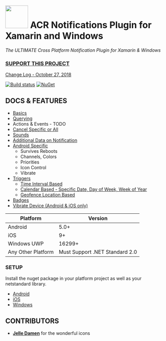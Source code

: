 # <img src="icon.png" width="71" height="71"/> ACR Notifications Plugin for Xamarin and Windows
_The ULTIMATE Cross Platform Notification Plugin for Xamarin & Windows_

### [SUPPORT THIS PROJECT](https://github.com/aritchie/home)

[Change Log - October 27, 2018](changelog.md)

[![Build status](https://dev.azure.com/allanritchie/Plugins/_apis/build/status/Notifications)](https://dev.azure.com/allanritchie/Plugins/_build/latest?definitionId=0)
[![NuGet](https://img.shields.io/nuget/v/Plugin.Notifications.svg?maxAge=2592000)](https://www.nuget.org/packages/Plugin.Notifications/)

## DOCS & FEATURES

* [Basics](basics.md)
* [Querying](basics.md)
* Actions & Events - TODO
* [Cancel Specific or All](basics.md)
* [Sounds](sounds.md)
* [Additional Data on Notification](basics.md)
* [Android Specific](platform_android.md)
    * Survives Reboots
    * Channels, Colors
    * Priorities
    * Icon Control
    * Vibrate
* [Triggers](triggers.md)
    * [Time Interval Based](interval.md)
    * [Calendar Based - Specific Date, Day of Week, Week of Year](calendar.md)
    * [Geofence Location Based](geofencing.md)
* [Badges](bonus.md)
* [Vibrate Device (Android & iOS only)](bonus.md)

Platform|Version
--------|-------
Android|5.0+
iOS|9+
Windows UWP|16299+
Any Other Platform|Must Support .NET Standard 2.0

### SETUP

Install the nuget package in your platform project as well as your netstandard library.

* [Android](platform_android.md)
* [iOS](platform_ios.md)
* [Windows](platform_uwp.md)

## CONTRIBUTORS

* **[Jelle Damen](https://twitter.com/JelleDamen)** for the wonderful icons